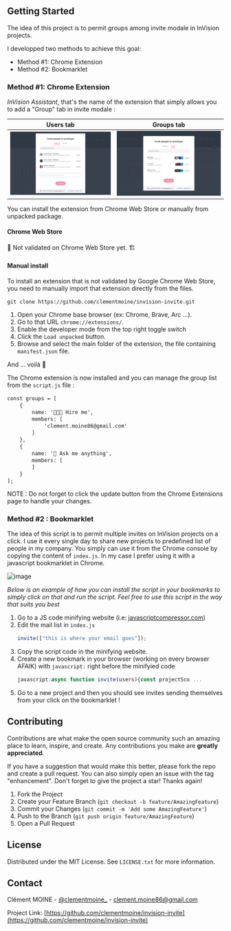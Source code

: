 ## Getting Started

The idea of this project is to permit groups among invite modale in InVision projects. 

I developped two methods to achieve this goal:
- Method #1: Chrome Extension
- Method #2: Bookmarklet

### Method #1: Chrome Extension

*InVision Assistant*, that's the name of the extension that simply allows you to add a "Group" tab in invite modale :

Users tab             |  Groups tab
:-------------------------:|:-------------------------:
![Screenshot of the classic users list of the InVision invite modale located under a "Users" tab.](./Chrome%20Extension/Screenshots/projects.invisionapp.com_d_main_%20(2).png)  |  ![Screenshot of the new "Groups" tab that contains custom groups of actual InVision users.](./Chrome%20Extension/Screenshots/projects.invisionapp.com_d_main_%20(3).png)

You can install the extension from Chrome Web Store or manually from unpacked package.

#### Chrome Web Store 

🚧 Not validated on Chrome Web Store yet. 🏗

#### Manual install

To install an extension that is not validated by Google Chrome Web Store, you need to manually import that extension directly from the files.

```
git clone https://github.com/clementmoine/invision-invite.git
```

1. Open your Chrome base browser (ex: Chrome, Brave, Arc ...). 
2. Go to that URL `chrome://extensions/`.
3. Enable the developer mode from the top right toggle switch
4. Click the `Load unpacked` button.
5. Browse and select the main folder of the extension, the file containing `manifest.json` file.

And ... voilà 🎉

The Chrome extension is now installed and you can manage the group list from the `script.js` file :

```
const groups = [
    {
        name: '👩🏻‍🎨 Hire me',
        members: [
            'clement.moine86@gmail.com'
        ]
    },
    {
        name: '📐 Ask me anything',
        members: [
        ]
    }
];
```

NOTE : Do not forget to click the update button from the Chrome Extensions page to handle your changes.


### Method #2 : Bookmarklet

The idea of this script is to permit multiple invites on InVision projects on a click. I use it every single day to share new projects to predefined list of people in my company. You simply can use it from the Chrome console by copying the content of `index.js`. In my case I prefer using it with a javascript bookmarklet in Chrome. 

<img width="390" alt="image" src="https://user-images.githubusercontent.com/27948112/234039129-90b30289-1d0c-4743-b611-3d9514b197e6.png">

_Below is an example of how you can install the script in your bookmarks to simply click on that and run the script. Feel free to use this script in the way that suits you best_

1. Go to a JS code minifying website (i.e: [javascriptcompressor.com](https://javascriptcompressor.com/))
2. Edit the mail list in `index.js`
   ```js
   invite(["this is where your email goes"]);
   ```
3. Copy the script code in the minifying website.
4. Create a new bookmark in your browser (working on every browser AFAIK) with `javascript:` right before the minifyied code
   ```js
   javascript:async function invite(users){const projectSco ...
   ```
5. Go to a new project and then you should see invites sending themselves from your click on the bookmarklet !

## Contributing

Contributions are what make the open source community such an amazing place to learn, inspire, and create. Any contributions you make are **greatly appreciated**.

If you have a suggestion that would make this better, please fork the repo and create a pull request. You can also simply open an issue with the tag "enhancement".
Don't forget to give the project a star! Thanks again!

1. Fork the Project
2. Create your Feature Branch (`git checkout -b feature/AmazingFeature`)
3. Commit your Changes (`git commit -m 'Add some AmazingFeature'`)
4. Push to the Branch (`git push origin feature/AmazingFeature`)
5. Open a Pull Request

<!-- LICENSE -->
## License

Distributed under the MIT License. See `LICENSE.txt` for more information.

<!-- CONTACT -->
## Contact

Clément MOINE - [@clementmoine_](https://twitter.com/clementmoine_) - clement.moine86@gmail.com

Project Link: [https://github.com/clementmoine/invision-invite](https://github.com/clementmoine/invision-invite)
